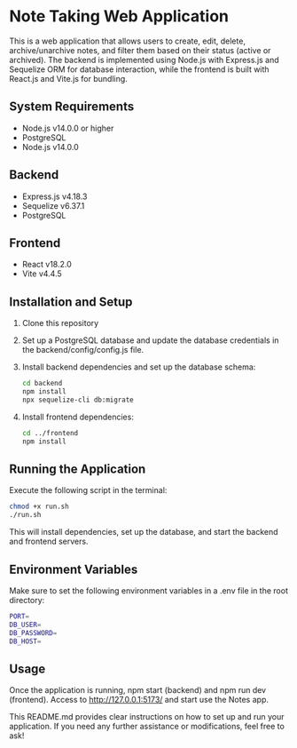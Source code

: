 # Note Taking Web Application

This is a web application that allows users to create, edit, delete, archive/unarchive notes, and filter them based on their status (active or archived). The backend is implemented using Node.js with Express.js and Sequelize ORM for database interaction, while the frontend is built with React.js and Vite.js for bundling.

## System Requirements

- Node.js v14.0.0 or higher
- PostgreSQL
- Node.js v14.0.0

## Backend

- Express.js v4.18.3
- Sequelize v6.37.1
- PostgreSQL

## Frontend

- React v18.2.0
- Vite v4.4.5

## Installation and Setup

1. Clone this repository

2. Set up a PostgreSQL database and update the database credentials in the backend/config/config.js file.

3. Install backend dependencies and set up the database schema:

   ```bash
   cd backend
   npm install
   npx sequelize-cli db:migrate
   ```
4. Install frontend dependencies:
   
   ```bash
   cd ../frontend
   npm install
   ```

## Running the Application

Execute the following script in the terminal:

   ```bash
   chmod +x run.sh
   ./run.sh
   ```

This will install dependencies, set up the database, and start the backend and frontend servers.

## Environment Variables

Make sure to set the following environment variables in a .env file in the root directory:

   ```bash
   PORT=
   DB_USER=
   DB_PASSWORD=
   DB_HOST=
   ```

## Usage

Once the application is running, npm start (backend) and npm run dev (frontend). Access to http://127.0.0.1:5173/ and start use the Notes app.


This README.md provides clear instructions on how to set up and run your application. If you need any further assistance or modifications, feel free to ask!
